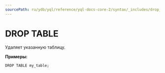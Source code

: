```yaml
---
sourcePath: ru/ydb/yql/reference/yql-docs-core-2/syntax/_includes/drop_table.md
---
```

# DROP TABLE

Удаляет указанную таблицу.

**Примеры:**

``` yql
DROP TABLE my_table;
```
